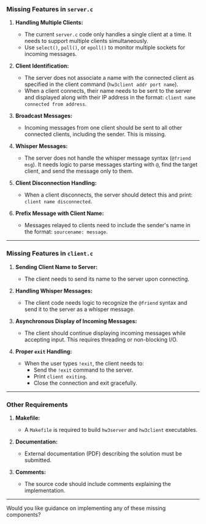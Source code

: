 ### Missing Features in `server.c`
1. **Handling Multiple Clients:**
   - The current `server.c` code only handles a single client at a time. It needs to support multiple clients simultaneously.
   - Use `select()`, `poll()`, or `epoll()` to monitor multiple sockets for incoming messages.

2. **Client Identification:**
   - The server does not associate a name with the connected client as specified in the client command (`hw3client addr port name`). 
   - When a client connects, their name needs to be sent to the server and displayed along with their IP address in the format: `client name connected from address`.

3. **Broadcast Messages:**
   - Incoming messages from one client should be sent to all other connected clients, including the sender. This is missing.

4. **Whisper Messages:**
   - The server does not handle the whisper message syntax (`@friend msg`). It needs logic to parse messages starting with `@`, find the target client, and send the message only to them.

5. **Client Disconnection Handling:**
   - When a client disconnects, the server should detect this and print: `client name disconnected`.

6. **Prefix Message with Client Name:**
   - Messages relayed to clients need to include the sender's name in the format: `sourcename: message`.

---

### Missing Features in `client.c`
1. **Sending Client Name to Server:**
   - The client needs to send its name to the server upon connecting.

2. **Handling Whisper Messages:**
   - The client code needs logic to recognize the `@friend` syntax and send it to the server as a whisper message.

3. **Asynchronous Display of Incoming Messages:**
   - The client should continue displaying incoming messages while accepting input. This requires threading or non-blocking I/O.

4. **Proper `exit` Handling:**
   - When the user types `!exit`, the client needs to:
     - Send the `!exit` command to the server.
     - Print `client exiting`.
     - Close the connection and exit gracefully.

---

### Other Requirements
1. **Makefile:**
   - A `Makefile` is required to build `hw3server` and `hw3client` executables.

2. **Documentation:**
   - External documentation (PDF) describing the solution must be submitted.

3. **Comments:**
   - The source code should include comments explaining the implementation.

---

Would you like guidance on implementing any of these missing components?
